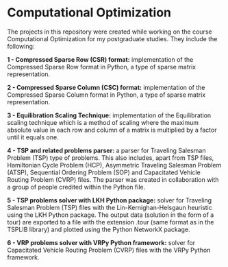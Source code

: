 # Computational Optimization

The projects in this repository were created while working on the course Computational Optimization for my postgraduate studies. They include the following:

**1 - Compressed Sparse Row (CSR) format:** implementation of the Compressed Sparse Row format in Python, a type of sparse matrix representation.

**2 - Compressed Sparse Column (CSC) format:** implementation of the Compressed Sparse Column format in Python, a type of sparse matrix representation.

**3 - Equilibration Scaling Technique:** implementation of the Equilibration scaling technique which is a method of scaling where the maximum absolute value in each row and column of a matrix is multiplied by a factor until it equals one.

**4 - TSP and related problems parser:** a parser for Traveling Salesman Problem (TSP) type of problems. This also includes, apart from TSP files, Hamiltonian Cycle Problem (HCP), Asymmetric Traveling Salesman Problem (ATSP), Sequential Ordering Problem (SOP) and Capacitated Vehicle Routing Problem (CVRP) files. The parser was created in collaboration with a group of people credited within the Python file.

**5 - TSP problems solver with LKH Python package:** solver for Traveling Salesman Problem (TSP) files with the Lin-Kernighan-Helsgaun heuristic using the LKH Python package. The output data (solution in the form of a tour) are exported to a file with the extension .tour (same format as in the TSPLIB library) and plotted using the Python NetworkX package.

**6 - VRP problems solver with VRPy Python framework:** solver for Capacitated Vehicle Routing Problem (CVRP) files with the VRPy Python framework.
